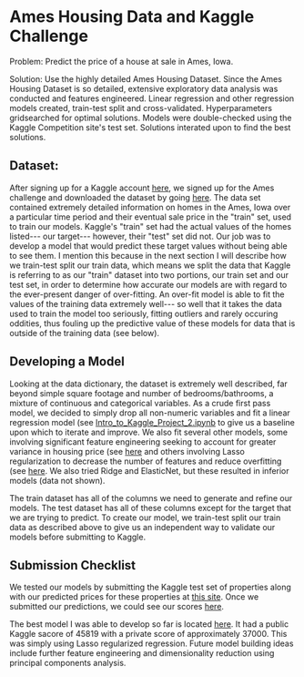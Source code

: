 # Ames Housing Data and Kaggle Challenge

Problem: Predict the price of a house at sale in Ames, Iowa.

Solution: Use the highly detailed Ames Housing Dataset. Since the Ames Housing Dataset is so detailed, extensive exploratory data analysis was conducted and features engineered. Linear regression and other regression models created, train-test split and cross-validated. Hyperparameters gridsearched for optimal solutions. Models were double-checked using the Kaggle Competition site's test set. Solutions interated upon to find the best solutions.

## Dataset:

After signing up for a Kaggle account [here](https://www.kaggle.com/), we signed up for the Ames challenge and downloaded the dataset by going [here](https://www.kaggle.com/t/ef1b2451fd2c4efc9292b5d5821c1c7e). The data set contained extremely detailed information on homes in the Ames, Iowa over a particular time period and their eventual sale price in the "train" set, used to train our models. Kaggle's "train" set had the actual values of the homes listed--- our target--- however, their "test" set did not. Our job was to develop a model that would predict these target values without being able to see them. I mention this because in the next section I will describe how we train-test split our train data, which means we split the data that Kaggle is referring to as our "train" dataset into two portions, our train set and our test set, in order to determine how accurate our models are with regard to the ever-present danger of over-fitting. An over-fit model is able to fit the values of the training data extremely well--- so well that it takes the data used to train the model too seriously, fitting outliers and rarely occuring oddities, thus fouling up the predictive value of these models for data that is outside of the training data (see below).

## Developing a Model

Looking at the data dictionary, the dataset is extremely well described, far beyond simple square footage and number of bedrooms/bathrooms, a mixture of continuous and categorical variables. As a crude first pass model, we decided to simply drop all non-numeric variables and fit a linear regression model (see [Intro_to_Kaggle_Project_2.ipynb](https://github.com/Hadeishi/Housing_Price_Predictor/blob/master/notebooks/Project_2_Other_Model_Notebooks/Intro_to_Kaggle%2C_Project_2.ipynb) to give us a baseline upon which to iterate and improve. We also fit several other models, some involving significant feature engineering seeking to account for greater variance in housing price (see [here](https://github.com/Hadeishi/Housing_Price_Predictor/blob/master/notebooks/Project_2_Lasso_Only_Modified/1.%20Exploratory%20Data%20Analysis.ipynb) and others involving Lasso regularization to decrease the number of features and reduce overfitting (see [here](https://github.com/Hadeishi/Housing_Price_Predictor/blob/master/notebooks/Project_2_Lasso_Only_Modified/Project_2%2C_LR%2C_Train_Test_Split%2C_Lasso_to_Regularize%2C_YH%20-%20LA%20-%204.ipynb). We also tried Ridge and ElasticNet, but these resulted in inferior models (data not shown).

The train dataset has all of the columns we need to generate and refine our models. The test dataset has all of these columns except for the target that we are trying to predict. To create our model, we train-test split our train data as described above to give us an independent way to validate our models before submitting to Kaggle.

## Submission Checklist

We tested our models by submitting the Kaggle test set of properties along with our predicted prices for these properties at [this site](https://www.kaggle.com/c/dsi-us-4-project-2-regression-challenge). Once we submitted our predictions, we could see our scores [here](https://www.kaggle.com/c/dsi-us-4-project-2-regression-challenge/leaderboard).

The best model I was able to develop so far is located [here](https://github.com/Hadeishi/Housing_Price_Predictor/blob/master/notebooks/Project_2_Other_Model_Notebooks/Project_2%2C_LR%2C_Train_Test_Split%2C_Lasso_to_Regularize.ipynb). It had a public Kaggle sacore of 45819 with a private score of approximately 37000. This was simply using Lasso regularized regression. Future model building ideas include further feature engineering and dimensionality reduction using principal components analysis.
